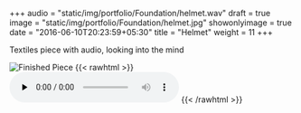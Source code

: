 +++
audio = "static/img/portfolio/Foundation/helmet.wav"
draft = true
image = "static/img/portfolio/Foundation/helmet.jpg"
showonlyimage = true
date = "2016-06-10T20:23:59+05:30"
title = "Helmet"
weight = 11
+++

Textiles piece with audio, looking into the mind
<!--more-->



![Finished Piece][1]
{{< rawhtml >}}
  <audio class="player" controls  preload="none">
    <source src="/static/img/portfolio/Foundation/helmet.mp3" type="audio/mp3">
    </audio>
{{< /rawhtml >}}


<!--![helmet track][2]-->


[1]: /static/img/portfolio/Foundation/helmet.jpg
<!--[2]: /static/img/portfolio/Foundation/helmet.wav-->